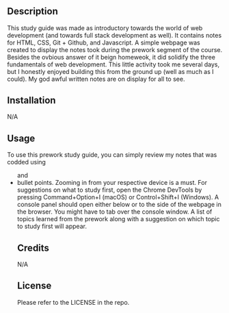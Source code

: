 # <Personal Prework Study Guide Webpage>

## Description

This study guide was made as introductory towards the world of web development (and towards full stack development as well). It contains notes for HTML, CSS, Git + Github, and Javascript. A simple webpage was created to display the notes took during the prework segment of the course. Besides the ovbious answer of it beign homeweok, it did solidify the three fundamentals of web development. This little activity took me several days, but I honestly enjoyed building this from the ground up (well as much as I could). My god awful written notes are on display for all to see.

## Installation

N/A

## Usage

To use this prework study guide, you can simply review my notes that was codded using <ul> and <li> bullet points. Zooming in from your respective device is a must. For suggestions on what to study first, open the Chrome DevTools by pressing Command+Option+I (macOS) or Control+Shift+I (Windows). A console panel should open either below or to the side of the webpage in the browser. You might have to tab over the console window. A list of topics learned from the prework along with a suggestion on which topic to study first will appear.

## Credits

N/A

## License

Please refer to the LICENSE in the repo.

